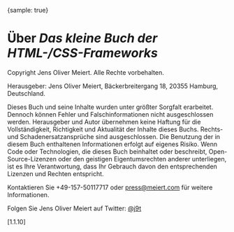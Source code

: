 {sample: true}
# Über _Das kleine Buch der HTML-/CSS-Frameworks_

Copyright Jens Oliver Meiert. Alle Rechte vorbehalten.

Herausgeber: Jens Oliver Meiert, Bäckerbreitergang 18, 20355 Hamburg, Deutschland.

Dieses Buch und seine Inhalte wurden unter größter Sorgfalt erarbeitet. Dennoch können Fehler und Falschinformationen nicht ausgeschlossen werden. Herausgeber und Autor übernehmen keine Haftung für die Vollständigkeit, Richtigkeit und Aktualität der Inhalte dieses Buchs. Rechts- und Schadenersatzansprüche sind ausgeschlossen. Die Benutzung der in diesem Buch enthaltenen Informationen erfolgt auf eigenes Risiko. Wenn Code oder Technologien, die dieses Buch beinhaltet oder beschreibt, Open-Source-Lizenzen oder den geistigen Eigentumsrechten anderer unterliegen, ist es Ihre Verantwortung, dass Ihr Gebrauch davon den entsprechenden Lizenzen und Rechten entspricht.

Kontaktieren Sie +49-157-50117717 oder press@meiert.com für weitere Informationen.

Folgen Sie Jens Oliver Meiert auf Twitter: [@j9t](https://twitter.com/j9t)

[1.1.10]